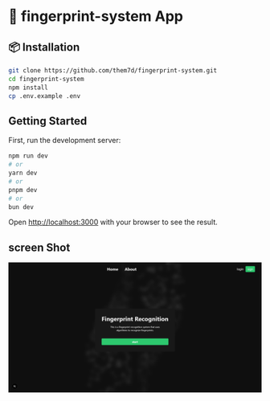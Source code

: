 # 🚀 fingerprint-system App

## 📦 Installation

```bash
git clone https://github.com/them7d/fingerprint-system.git
cd fingerprint-system
npm install
cp .env.example .env

```

## Getting Started

First, run the development server:

```bash
npm run dev
# or
yarn dev
# or
pnpm dev
# or
bun dev
```

Open [http://localhost:3000](http://localhost:3000) with your browser to see the result.

## screen Shot

![Setup Screenshot](public/images/screenshot.png)
